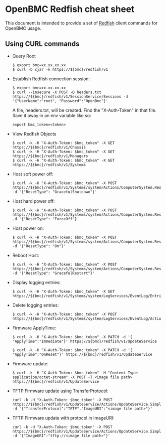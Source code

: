# OpenBMC Redfish cheat sheet

This document is intended to provide a set of [Redfish][1] client
commands for OpenBMC usage.

## Using CURL commands
* Query Root
   ```
   $ export bmc=xx.xx.xx.xx
   $ curl -b cjar -k https://${bmc}/redfish/v1
   ```

* Establish Redfish connection session:
    ```
   $ export bmc=xx.xx.xx.xx
   $ curl --insecure -X POST -D headers.txt https://${bmc}/redfish/v1/SessionService/Sessions -d '{"UserName":"root", "Password":"0penBmc"}'
    ```
    A file, headers.txt, will be created. Find the "X-Auth-Token"
    in that file. Save it away in an env variable like so:
    ```
    export bmc_token=<token>
    ```

* View Redfish Objects
    ```
    $ curl -k -H "X-Auth-Token: $bmc_token" -X GET https://${bmc}/redfish/v1/Chassis
    $ curl -k -H "X-Auth-Token: $bmc_token" -X GET https://${bmc}/redfish/v1/Managers
    $ curl -k -H "X-Auth-Token: $bmc_token" -X GET https://${bmc}/redfish/v1/Systems
    ```

* Host soft power off:
    ```
    $ curl -k -H "X-Auth-Token: $bmc_token" -X POST https://${bmc}/redfish/v1/Systems/system/Actions/ComputerSystem.Reset -d '{"ResetType": "GracefulShutdown"}'
    ```

* Host hard power off:
    ```
    $ curl -k -H "X-Auth-Token: $bmc_token" -X POST https://${bmc}/redfish/v1/Systems/system/Actions/ComputerSystem.Reset -d '{"ResetType": "ForceOff"}'
    ```

* Host power on:
    ```
    $ curl -k -H "X-Auth-Token: $bmc_token" -X POST https://${bmc}/redfish/v1/Systems/system/Actions/ComputerSystem.Reset -d '{"ResetType": "On"}'
    ```

* Reboot Host:
    ```
    $ curl -k -H "X-Auth-Token: $bmc_token" -X POST https://${bmc}/redfish/v1/Systems/system/Actions/ComputerSystem.Reset -d '{"ResetType": "GracefulRestart"}'
    ```

* Display logging entries:
    ```
    $ curl -k -H "X-Auth-Token: $bmc_token" -X GET https://${bmc}/redfish/v1/Systems/system/LogServices/EventLog/Entries
    ```

* Delete logging entries:
    ```
    $ curl -k -H "X-Auth-Token: $bmc_token" -X POST https://${bmc}/redfish/v1/Systems/system/LogServices/EventLog/Actions/LogService.Reset
    ```

* Firmware ApplyTime:
    ```
    $ curl -k -H "X-Auth-Token: $bmc_token" -X PATCH -d '{ "ApplyTime":"Immediate"}' https://${bmc}/redfish/v1/UpdateService
    ```

    ```
    $ curl -k -H "X-Auth-Token: $bmc_token" -X PATCH -d '{ "ApplyTime":"OnReset"}' https://${bmc}/redfish/v1/UpdateService
    ```

* Firmware update:
    ```
    $ curl -k -H "X-Auth-Token: $bmc_token" -H "Content-Type: application/octet-stream" -X POST -T <image file path> https://${bmc}/redfish/v1/UpdateService
    ```

* TFTP Firmware update using TransferProtocol:
    ```
    curl -k -H "X-Auth-Token: $bmc_token" -X POST https://${bmc}/redfish/v1/UpdateService/Actions/UpdateService.SimpleUpdate -d '{"TransferProtocol":"TFTP","ImageURI":"<image file path>"}'
    ```

* TFTP Firmware update with protocol in ImageURI:
    ```
    curl -k -H "X-Auth-Token: $bmc_token" -X POST https://${bmc}/redfish/v1/UpdateService/Actions/UpdateService.SimpleUpdate -d '{"ImageURI":"tftp://<image file path>"}'
    ```

[1]: https://www.dmtf.org/standards/redfish
